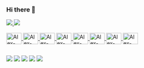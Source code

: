 ### Hi there 👋

<div>
<a href = "mailto:alexbatistandrade@gmail.com"/>
<img src="https://github-readme-stats.vercel.app/api?username=alexbatistandrade&show_icons=true" />
<img src="https://github-readme-stats.vercel.app/api/top-langs/?username=alexbatistandrade&hide_progress=true" />
</picture>
</div>

<div style="display: inline_block"><br>
  <img align="center" alt="Alex-Linux" height="30" width="40" src="https://cdn.jsdelivr.net/gh/devicons/devicon/icons/linux/linux-original.svg" />
   <img align="center" alt="Alex-Vagrant" height="30" width="40" src="https://cdn.jsdelivr.net/gh/devicons/devicon/icons/vagrant/vagrant-original.svg" />
  <img align="center" alt="Alex-Ansible" height="30" width="40" src="https://cdn.jsdelivr.net/gh/devicons/devicon/icons/ansible/ansible-original.svg" />
  <img align="center" alt="Alex-Docker" height="30" width="40" src="https://cdn.jsdelivr.net/gh/devicons/devicon/icons/docker/docker-plain.svg" />
  <img align="center" alt="Alex-Terraforme" height="30" width="40" src="https://cdn.jsdelivr.net/gh/devicons/devicon/icons/terraform/terraform-original-wordmark.svg" />
  <img align="center" alt="Alex-Kube" height="30" width="40" src="https://cdn.jsdelivr.net/gh/devicons/devicon/icons/kubernetes/kubernetes-plain.svg" />
  <img align="center" alt="Alex-Amazon" height="30" width="40" src="https://cdn.jsdelivr.net/gh/devicons/devicon/icons/amazonwebservices/amazonwebservices-original.svg" />
   <img align="center" alt="Alex-Jenkins" height="30" width="40" src="https://cdn.jsdelivr.net/gh/devicons/devicon/icons/jenkins/jenkins-original.svg" />
 
  </div>

##

<div> 
   <a href="#" target="_blank"><img src="https://img.shields.io/badge/Linux-FCC624?style=for-the-badge&logo=linux&logoColor=black"></a>
   <a href="#" target="_blank"><img src="https://img.shields.io/badge/Ubuntu-E95420?style=for-the-badge&logo=ubuntu&logoColor=white" target="_blank"></a>
   <a href="#" target="_blank"><img src="https://img.shields.io/badge/Red%20Hat-EE0000?style=for-the-badge&logo=redhat&logoColor=white"></a> 
  <a href = "mailto:alexbatistandrade@gmail.com"><img src="https://img.shields.io/badge/-Gmail-%23333?style=for-the-badge&logo=gmail&logoColor=white" target="_blank"></a>
  <a href="https://www.linkedin.com/in/alex-andradev/" target="_blank"><img src="https://img.shields.io/badge/-LinkedIn-%230077B5?style=for-the-badge&logo=linkedin&logoColor=white" target="_blank"></a> 
  
  
</div>

